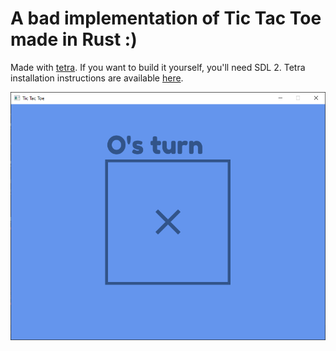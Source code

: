 # A bad implementation of Tic Tac Toe made in Rust :)

Made with [tetra](https://tetra.seventeencups.net/). If you want to build it yourself, you'll need SDL 2. Tetra  installation instructions are available [here](https://tetra.seventeencups.net/installation).

![screenshot](screenshots/screenshot.png)
